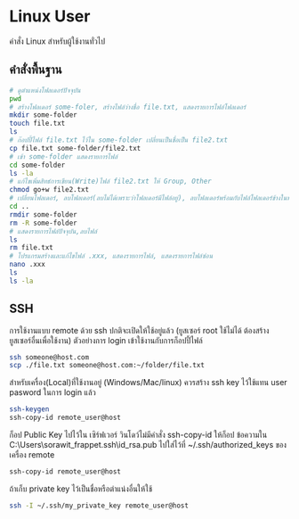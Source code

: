 # Linux User
คำสั่ง Linux สำหรับผู้ใช้งานทั่วไป

## คำสั่งพื้นฐาน
```bash
# ดูตำแหน่งโฟลเดอร์ปัจจุบัน
pwd
# สร้างโฟลเดอร์ some-foler, สร้างไฟล์ว่างชื่อ file.txt, แสดงรายการไฟล์โฟลเดอร์
mkdir some-folder
touch file.txt
ls
# ก๊อปปี้ไฟล์ file.txt ไว้ใน some-folder เปลี่ยนเป็นชื่อเป็น file2.txt
cp file.txt some-folder/file2.txt
# เข้า some-folder แสดงรายการไฟล์  
cd some-folder
ls -la
# แก้ไขเพิ่มสิทธ์การเขียน(Write)ไฟล์ file2.txt ให้ Group, Other 
chmod go+w file2.txt
# เปลี่ยนโฟลเดอร์, ลบโฟลเดอร์(ลบไม่ได้เพราะว่าโฟลเดอร์มีไฟล์อยู่), ลบโฟลเดอร์พร้อมกับไฟล์โฟลเดอร์ข้างในทั้งหมด 
cd ..
rmdir some-folder
rm -R some-folder
# แสดงรายการไฟล์ปัจจุบัน,ลบไฟล์
ls
rm file.txt
# โปรแกรมสร้างและแก้ไขไฟล์ .xxx, แสดงรายการไฟล์, แสดงรายการไฟล์ซ่อน
nano .xxx
ls 
ls -la
```

## SSH
การใช้งานแบบ remote ด้วย ssh ปกติจะเปิดให้ใช้อยู่แล้ว (ยูสเซอร์ root ใช้ไม่ได้ ต้องสร้างยูสเซอร์อื่นเพื่อใช้งาน) 
ตัวอย่างการ login เข้าใช้งานกับการก็อปปี้ไฟล์
```bash
ssh someone@host.com
scp ./file.txt someone@host.com:~/folder/file.txt
```
สำหรับเครื่อง(Local)ที่ใช้งานอยู่ (Windows/Mac/linux) ควรสร้าง ssh key ไว้ใช้แทน user pasword ในการ login แล้ว
```bash
ssh-keygen
ssh-copy-id remote_user@host
```
ก็อป Public Key ไปไว้ใน เซิร์ฟเวอร์ วินโดว์ไม่มีคำสั่ง ssh-copy-id ให้ก็อป ข้อความใน C:\Users\sorawit_frappet\.ssh\id_rsa.pub ไปใส่ไว้ที่ ~/.ssh/authorized_keys ของเครื่อง remote
```bash
ssh-copy-id remote_user@host
```
ถ้าเก็บ private key ไว้เป็นชื่อหรือตำแน่งอื่นให้ใช้
```bash
ssh -I ~/.ssh/my_private_key remote_user@host
```

